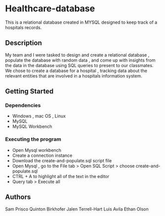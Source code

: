 # Healthcare-database

This is a relational database created in MYSQL designed to keep track of a hospitals records.

## Description

My team and I were tasked to design and create a relational database , populate the database with random data , and come up with insights from the data in the database using SQL queries to present to our classmates. We chose to create a database for a hospital , tracking data about the relevant entities that are involved in a hospitals information system. 

## Getting Started

### Dependencies

* Windows , mac OS , Linux
* MySQL
* MySQL Workbench

### Executing the program 

* Open Mysql workbench
* Create a connection instance
* Download the create-and-populate.sql script file
* Open Mysql , go to the File tab > Open SQL Script > choose create-and-populate.sql 
* CTRL + A to highlight all of the text in the editor 
* Query tab > Execute all

## Authors

Sam Prisco 
Quinton Birkhofer
Jalen Terrell-Hart
Luis Avila
Ethan Olson
